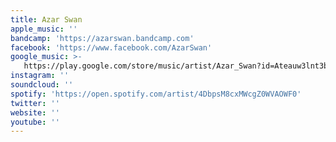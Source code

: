 ```yaml
---
title: Azar Swan
apple_music: ''
bandcamp: 'https://azarswan.bandcamp.com'
facebook: 'https://www.facebook.com/AzarSwan'
google_music: >-
   https://play.google.com/store/music/artist/Azar_Swan?id=Ateauw3lnt3bqwqsexjuyggzue4
instagram: ''
soundcloud: ''
spotify: 'https://open.spotify.com/artist/4DbpsM8cxMWcgZ0WVAOWF0'
twitter: ''
website: ''
youtube: ''
---
```

